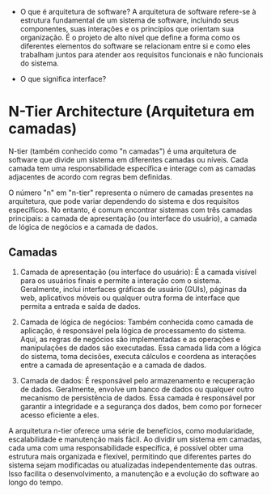 - O que é arquitetura de software?
A arquitetura de software refere-se à estrutura fundamental de um sistema de software,
incluindo seus componentes, suas interações e os princípios que orientam sua organização.
É o projeto de alto nível que define a forma como os diferentes elementos do software
se relacionam entre si e como eles trabalham juntos para atender aos requisitos
funcionais e não funcionais do sistema.

- O que significa interface?

# N-Tier Architecture (Arquitetura em camadas)

N-tier (também conhecido como "n camadas") é uma arquitetura de software que
divide um sistema em diferentes camadas ou níveis. Cada camada tem uma responsabilidade
específica e interage com as camadas adjacentes de acordo com regras bem definidas.

O número "n" em "n-tier" representa o número de camadas presentes na arquitetura,
que pode variar dependendo do sistema e dos requisitos específicos. No entanto,
é comum encontrar sistemas com três camadas principais: a camada de apresentação
(ou interface do usuário), a camada de lógica de negócios e a camada de dados.

## Camadas

1. Camada de apresentação (ou interface do usuário): É a camada visível para os
usuários finais e permite a interação com o sistema. Geralmente, inclui interfaces
gráficas de usuário (GUIs), páginas da web, aplicativos móveis ou qualquer outra
forma de interface que permita a entrada e saída de dados.

2. Camada de lógica de negócios: Também conhecida como camada de aplicação,
é responsável pela lógica de processamento do sistema. Aqui, as regras de negócios
são implementadas e as operações e manipulações de dados são executadas. Essa camada
lida com a lógica do sistema, toma decisões, executa cálculos e coordena as interações
entre a camada de apresentação e a camada de dados.

3. Camada de dados: É responsável pelo armazenamento e recuperação de dados.
Geralmente, envolve um banco de dados ou qualquer outro mecanismo de persistência
de dados. Essa camada é responsável por garantir a integridade e a segurança dos
dados, bem como por fornecer acesso eficiente a eles.

A arquitetura n-tier oferece uma série de benefícios, como modularidade, escalabilidade e manutenção mais fácil. Ao dividir um sistema em camadas, cada uma com uma responsabilidade
específica, é possível obter uma estrutura mais organizada e flexível, permitindo
que diferentes partes do sistema sejam modificadas ou atualizadas independentemente
das outras. Isso facilita o desenvolvimento, a manutenção e a evolução do software ao longo do tempo.